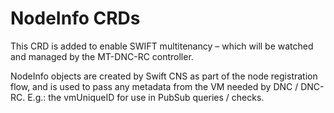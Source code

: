 # NodeInfo CRDs

This CRD is added to enable SWIFT multitenancy – which will be watched and managed by the MT-DNC-RC controller.


NodeInfo objects are created by Swift CNS as part of the node registration flow, and is used to pass any metadata from the VM needed by DNC / DNC-RC. E.g.: the vmUniqueID for use in PubSub queries / checks.
